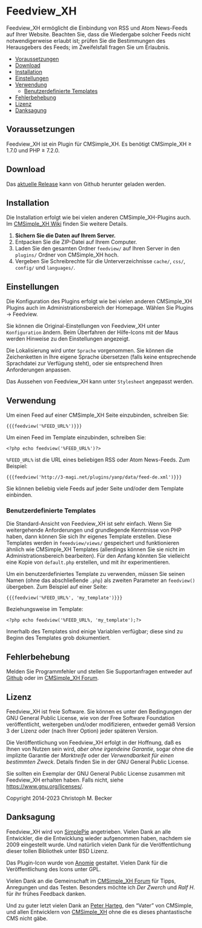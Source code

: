 # Feedview_XH

Feedview_XH ermöglicht die Einbindung von RSS und Atom News-Feeds auf Ihrer
Website.
Beachten Sie, dass die Wiedergabe solcher Feeds nicht notwendigerweise
erlaubt ist; prüfen Sie die Bestimmungen des Herausgebers des Feeds; im
Zweifelsfall fragen Sie um Erlaubnis.

- [Voraussetzungen](#voraussetzungen)
- [Download](#download)
- [Installation](#installation)
- [Einstellungen](#einstellungen)
- [Verwendung](#verwendung)
  - [Benutzerdefinierte Templates](#benutzerdefinierte-templates)
- [Fehlerbehebung](#fehlerbehebung)
- [Lizenz](#lizenz)
- [Danksagung](#danksagung)

## Voraussetzungen

Feedview_XH ist ein Plugin für CMSimple_XH.
Es benötigt CMSimple_XH ≥ 1.7.0 und PHP ≥ 7.2.0.

## Download

Das [aktuelle Release](https://github.com/cmb69/feedview_xh/releases/latest)
kann von Github herunter geladen werden.

## Installation

Die Installation erfolgt wie bei vielen anderen CMSimple_XH-Plugins
auch. Im
[CMSimple_XH Wiki](https://wiki.cmsimple-xh.org/doku.php/de:installation#plugins)
finden Sie weitere Details.

1. **Sichern Sie die Daten auf Ihrem Server.**
1. Entpacken Sie die ZIP-Datei auf Ihrem Computer.
1. Laden Sie den gesamten Ordner `feedview/` auf Ihren Server
   in den `plugins/` Ordner von CMSimple_XH hoch.
1. Vergeben Sie Schreibrechte für die Unterverzeichnisse `cache/`, `css/`,
   `config/` und `languages/`.

## Einstellungen

Die Konfiguration des Plugins erfolgt wie bei vielen anderen
CMSimple_XH Plugins auch im Administrationsbereich der Homepage.
Wählen Sie Plugins → Feedview.

Sie können die Original-Einstellungen von Feedview_XH unter `Konfiguration`
ändern. Beim Überfahren der Hilfe-Icons mit der Maus werden Hinweise zu den
Einstellungen angezeigt.

Die Lokalisierung wird unter `Sprache` vorgenommen. Sie können die
Zeichenketten in Ihre eigene Sprache übersetzen (falls keine entsprechende
Sprachdatei zur Verfügung steht), oder sie entsprechend Ihren Anforderungen
anpassen.

Das Aussehen von Feedview_XH kann unter `Stylesheet` angepasst werden.

## Verwendung

Um einen Feed auf einer CMSimple_XH Seite einzubinden, schreiben Sie:

    {{{feedview('%FEED_URL%')}}}

Um einen Feed im Template einzubinden, schreiben Sie:

    <?php echo feedview('%FEED_URL%')?>

`%FEED_URL%` ist die URL eines beliebigen RSS oder Atom News-Feeds. Zum
Beispiel:

    {{{feedview('http://3-magi.net/plugins/yanp/data/feed-de.xml')}}}

Sie können beliebig viele Feeds auf jeder Seite und/oder dem Template
einbinden.

### Benutzerdefinierte Templates

Die Standard-Ansicht von Feedview_XH ist sehr einfach. Wenn Sie weitergehende
Anforderungen und grundlegende Kenntnisse von PHP haben, dann können Sie sich
Ihr eigenes Template erstellen. Diese Templates werden in `feeedview/views/`
gespeichert und funktionieren ähnlich wie CMSimple_XH Templates (allerdings
können Sie sie nicht im Administrationsbereich bearbeiten). Für den Anfang
könnten Sie vielleicht eine Kopie von `default.php` erstellen, und mit ihr
experimentieren.

Um ein benutzerdefiniertes Template zu verwenden, müssen Sie seinen Namen
(ohne das abschließende `.php`) als zweiten Parameter an `feedview()` übergeben.
Zum Beispiel auf einer Seite:

    {{{feedview('%FEED_URL%', 'my_template')}}}

Beziehungsweise im Template:

    <?php echo feedview('%FEED_URL%, 'my_template');?>

Innerhalb des Templates sind einige Variablen verfügbar; diese sind zu Beginn
des Templates grob dokumentiert.

## Fehlerbehebung

Melden Sie Programmfehler und stellen Sie Supportanfragen entweder auf
[Github](https://github.com/cmb69/feedview_xh/issues) oder im
[CMSimple_XH Forum](https://cmsimpleforum.com/).

## Lizenz

Feedview_XH ist freie Software. Sie können es unter den Bedingungen der
GNU General Public License, wie von der Free Software Foundation
veröffentlicht, weitergeben und/oder modifizieren, entweder gemäß
Version 3 der Lizenz oder (nach Ihrer Option) jeder späteren Version.

Die Veröffentlichung von Feedview_XH erfolgt in der Hoffnung, daß es
Ihnen von Nutzen sein wird, *aber ohne irgendeine Garantie*, sogar ohne
die implizite Garantie der *Marktreife* oder der *Verwendbarkeit für einen
bestimmten Zweck*. Details finden Sie in der GNU General Public License.

Sie sollten ein Exemplar der GNU General Public License zusammen mit
Feedview_XH erhalten haben. Falls nicht, siehe <https://www.gnu.org/licenses/>.

Copyright 2014-2023 Christoph M. Becker

## Danksagung

Feedview_XH wird von [SimplePie](https://simplepie.org/) angetrieben.
Vielen Dank an alle Entwickler, die die Entwicklung wieder
aufgenommen haben, nachdem sie 2009 eingestellt wurde. Und natürlich vielen Dank
für die Veröffentlichung dieser tollen Bibliothek unter BSD Lizenz.

Das Plugin-Icon wurde von [Anomie](https://en.wikipedia.org/wiki/User:Anomie) gestaltet.
Vielen Dank für die Veröffentlichung des Icons unter GPL.

Vielen Dank an die Gemeinschaft im [CMSimple_XH Forum](https://www.cmsimpleforum.com/)
für Tipps, Anregungen und das Testen. Besonders möchte ich *Der Zwerch*
und *Ralf H*. für ihr frühes Feedback danken.

Und zu guter letzt vielen Dank an [Peter Harteg](https://www.harteg.dk/),
den “Vater” von CMSimple, und allen Entwicklern von [CMSimple_XH](https://www.cmsimple-xh.org/de/)
ohne die es dieses phantastische CMS nicht gäbe.
